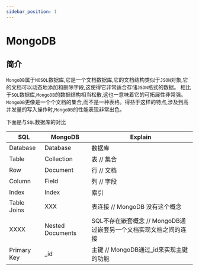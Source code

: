 ```yaml
---
sidebar_position: 1
---
```


# MongoDB


## 简介
`MongoDB`属于`NOSQL`数据库,它是一个文档数据库,它的文档结构类似于`JSON`对象,它的文档可以动态地添加和删除字段,这使得它非常适合存储`JSON`格式的数据。
相比于`SQL`数据库,`MongoDB`的数据结构相当松散,这也一意味着它的可拓展性非常强。`MongoDB`更像是一个个文档的集合,而不是一种表格。得益于这样的特点,涉及到高并发量的写入操作时,`MongoDB`的性能表现非常出色。

下面是与`SQL`数据库的对比

SQL | MongoDB | Explain
--- | --- | --- 
Database | Database | 数据库  
Table | Collection | 表 // 集合
Row | Document | 行 // 文档
Column | Field | 列 // 字段
Index | Index | 索引
Table Joins | XXX | 表连接 // MongoDB 没有这个概念
XXXX | Nested Documents |   SQL不存在嵌套概念 // MongoDB通过嵌套另一个文档实现文档之间的连接
Primary Key | _id | 主键 // MongoDB通过_id来实现主键的功能